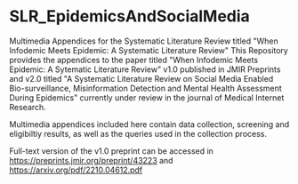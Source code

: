 # SLR_EpidemicsAndSocialMedia

Multimedia Appendices for the Systematic Literature Review titled "When Infodemic Meets Epidemic: A Systematic Literature Review" 
This Repository provides the appendices to the paper titled "When Infodemic Meets Epidemic: A Sytematic Literature Review" v1.0 published in JMIR Preprints  and v2.0 titled "A Systematic Literature Review on Social Media Enabled Bio-surveillance, Misinformation Detection and Mental Health Assessment During Epidemics" currently under review in the journal of Medical Internet Research. 

Multimedia appendices included here contain data collection, screening and eligibiltiy results, as well as the queries used in the collection process. 

Full-text version of the v1.0 preprint can be accessed in https://preprints.jmir.org/preprint/43223 and https://arxiv.org/pdf/2210.04612.pdf

